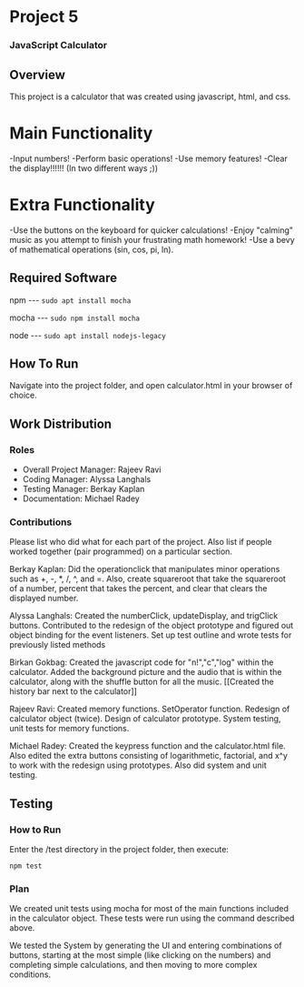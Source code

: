 # Project 5
### JavaScript Calculator

## Overview
This project is a calculator that was created using javascript, html, and css.

# Main Functionality
-Input numbers!
-Perform basic operations!
-Use memory features!
-Clear the display!!!!!! (In two different ways ;))
# Extra Functionality
-Use the buttons on the keyboard for quicker calculations!
-Enjoy "calming" music as you attempt to finish your frustrating math homework!
-Use a bevy of mathematical operations (sin, cos, pi, ln). 
## Required Software
npm --- `sudo apt install mocha`

mocha --- `sudo npm install mocha`

node --- `sudo apt install nodejs-legacy`


## How To Run
Navigate into the project folder, and open calculator.html in your browser of choice.



## Work Distribution
### Roles
* Overall Project Manager: Rajeev Ravi
* Coding Manager: Alyssa Langhals
* Testing Manager: Berkay Kaplan  
* Documentation: Michael Radey

### Contributions
Please list who did what for each part of the project.
Also list if people worked together (pair programmed) on a particular section.

Berkay Kaplan: Did the operationclick that manipulates minor operations such as +, -, *, /, ^, and =. Also, create squareroot that take the squareroot of a number, percent that takes the percent, and clear that clears the displayed number.  

Alyssa Langhals: Created the numberClick, updateDisplay, and trigClick buttons. Contributed to the redesign of the object prototype and figured out object binding for the event listeners. Set up test outline and wrote tests for previously listed methods

Birkan Gokbag: Created the javascript code for "n!","c","log" within the calculator. Added the background picture and the audio that is within the calculator, along with the shuffle button for all the music. [[Created the history bar next to the calculator]]

Rajeev Ravi: Created memory functions. SetOperator function. Redesign of calculator object (twice). Design of calculator prototype. System testing, unit tests for memory functions. 

Michael Radey: Created the keypress function and the calculator.html file.  Also edited the extra buttons consisting of logarithmetic, factorial, and x^y to work with the redesign using prototypes.  Also did system and unit testing.  


## Testing
### How to Run
Enter the /test directory in the project folder, then execute:

`npm test`
### Plan
We created unit tests using mocha for most of the main functions included in the calculator object. These tests were run using the command described above. 

We tested the System by generating the UI and entering combinations of buttons, starting at the most simple (like clicking on the numbers) and completing simple calculations, and then moving to more complex conditions.
